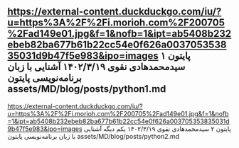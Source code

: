 https://external-content.duckduckgo.com/iu/?u=https%3A%2F%2Fi.morioh.com%2F200705%2Fad149e01.jpg&f=1&nofb=1&ipt=ab5408b232ebeb82ba677b61b22cc54e0f626a003705353835031d9b47f5e983&ipo=images
پایتون ۱
سیدمحمدهادی نقوی
۱۴۰۲/۳/۱۹
آشنایی با زبان برنامه‌نویسی پایتون
assets/MD/blog/posts/python1.md
---------------------
https://external-content.duckduckgo.com/iu/?u=https%3A%2F%2Fi.morioh.com%2F200705%2Fad149e01.jpg&f=1&nofb=1&ipt=ab5408b232ebeb82ba677b61b22cc54e0f626a003705353835031d9b47f5e983&ipo=images
پایتون ۲
سیدمحمدهادی نقوی
۱۴۰۲/۳/۱۹
یکم دیگه آشنایی با زبان برنامه‌نویسی پایتون
assets/MD/blog/posts/python2.md
